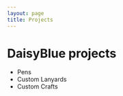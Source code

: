 ```yaml
---
layout: page
title: Projects
---
```


# DaisyBlue projects

* Pens
* Custom Lanyards
* Custom Crafts